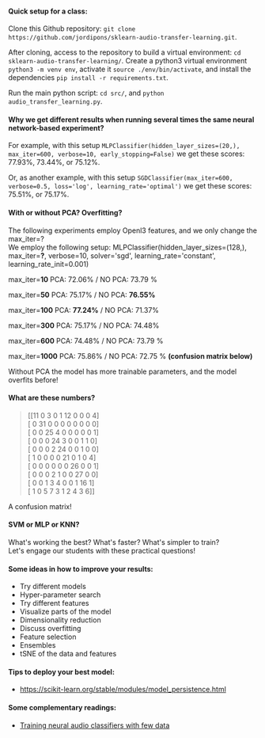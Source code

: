 #### Quick setup for a class:

Clone this Github repository: `git clone https://github.com/jordipons/sklearn-audio-transfer-learning.git`.

After cloning, access to the repository to build a virtual environment: `cd sklearn-audio-transfer-learning/`. Create a python3 virtual environment `python3 -m venv env`, activate it `source ./env/bin/activate`, and install the dependencies `pip install -r requirements.txt`.

Run the main python script: `cd src/`, and `python audio_transfer_learning.py`.

#### Why we get different results when running several times the same neural network-based experiment?

For example, with this setup `MLPClassifier(hidden_layer_sizes=(20,), max_iter=600, verbose=10, early_stopping=False)` we get these scores: 77.93%, 73.44%, or 75.12%.

Or, as another example, with this setup `SGDClassifier(max_iter=600, verbose=0.5, loss='log', learning_rate='optimal')` we get these scores: 75.51%, or 75.17%.

#### With or without PCA? Overfitting?

The following experiments employ Openl3 features, and we only change the max_iter=?  
We employ the following setup: MLPClassifier(hidden_layer_sizes=(128,), max_iter=**?**, verbose=10,
               solver='sgd', learning_rate='constant', learning_rate_init=0.001)  

max_iter=**10** 
PCA: 72.06% / NO PCA: 73.79 %

max_iter=**50** 
PCA: 75.17% / NO PCA: **76.55%**

max_iter=**100** 
PCA: **77.24%** / NO PCA: 71.37%

max_iter=**300** 
PCA: 75.17% / NO PCA: 74.48%

max_iter=**600** 
PCA: 74.48% / NO PCA: 73.79 %

max_iter=**1000** PCA: 75.86% / NO PCA: 72.75 %  **(confusion matrix below)**

Without PCA the model has more trainable parameters, and the model overfits before!


#### What are these numbers?  
>[[11  0  3  0  1 12  0  0  0  4]  
> [ 0 31  0  0  0  0  0  0  0  0]  
> [ 0  0 25  4  0  0  0  0  0  1]  
> [ 0  0  0 24  3  0  0  1  1  0]  
> [ 0  0  0  2 24  0  0  1  0  0]  
> [ 1  0  0  0  0 21  0  1  0  4]  
> [ 0  0  0  0  0  0 26  0  0  1]  
> [ 0  0  0  2  1  0  0 27  0  0]  
> [ 0  0  1  3  4  0  0  1 16  1]  
> [ 1  0  5  7  3  1  2  4  3  6]]    
 
A confusion matrix!

#### SVM or MLP or KNN? 
What's working the best? What's faster? What's simpler to train?  
Let's engage our students with these practical questions!

#### Some ideas in how to improve your results:
- Try different models
- Hyper-parameter search
- Try different features
- Visualize parts of the model
- Dimensionality reduction
- Discuss overfitting
- Feature selection
- Ensembles
- tSNE of the data and features

#### Tips to deploy your best model: 
- https://scikit-learn.org/stable/modules/model_persistence.html

#### Some complementary readings:
- [Training neural audio classifiers with few data](https://arxiv.org/abs/1810.10274)
